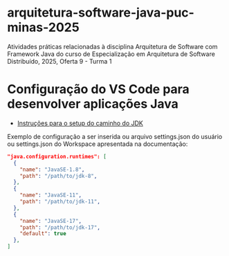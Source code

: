 # arquitetura-software-java-puc-minas-2025
Atividades práticas relacionadas à disciplina Arquitetura de Software com Framework Java do curso de Especialização em Arquitetura de Software Distribuído, 2025, Oferta 9 - Turma 1

# Configuração do VS Code para desenvolver aplicações Java

- [Instruções para o setup do caminho do JDK](https://github.com/redhat-developer/vscode-java/wiki/JDK-Requirements#project-jdks)

Exemplo de configuração a ser inserida ou arquivo settings.json do usuário ou settings.json do Workspace apresentada na documentação:

```json
"java.configuration.runtimes": [
  {
    "name": "JavaSE-1.8",
    "path": "/path/to/jdk-8",
  },
  {
    "name": "JavaSE-11",
    "path": "/path/to/jdk-11",
  },
  {
    "name": "JavaSE-17",
    "path": "/path/to/jdk-17",
    "default": true
  },
]
```